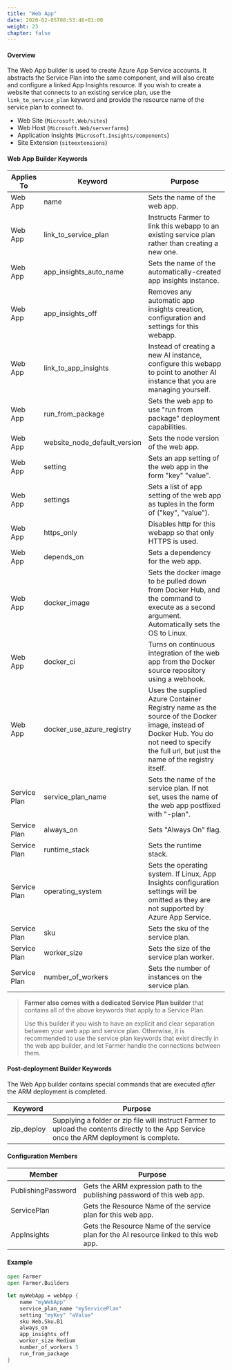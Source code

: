 ```yaml
---
title: "Web App"
date: 2020-02-05T08:53:46+01:00
weight: 23
chapter: false
---
```


#### Overview
The Web App builder is used to create Azure App Service accounts. It abstracts the Service Plan into the same component, and will also create and configure a linked App Insights resource. If you wish to create a website that connects to an existing service plan, use the `link_to_service_plan` keyword and provide the resource name of the service plan to connect to.

* Web Site (`Microsoft.Web/sites`)
* Web Host (`Microsoft.Web/serverfarms`)
* Application Insights (`Microsoft.Insights/components`)
* Site Extension (`siteextensions`)

#### Web App Builder Keywords

| Applies To | Keyword | Purpose |
|-|-|-|
| Web App | name | Sets the name of the web app. |
| Web App | link_to_service_plan | Instructs Farmer to link this webapp to an existing service plan rather than creating a new one. |
| Web App | app_insights_auto_name | Sets the name of the automatically-created app insights instance. |
| Web App | app_insights_off | Removes any automatic app insights creation, configuration and settings for this webapp. |
| Web App | link_to_app_insights | Instead of creating a new AI instance, configure this webapp to point to another AI instance that you are managing yourself. |
| Web App | run_from_package | Sets the web app to use "run from package" deployment capabilities. |
| Web App | website_node_default_version | Sets the node version of the web app. |
| Web App | setting | Sets an app setting of the web app in the form "key" "value". |
| Web App | settings | Sets a list of app setting of the web app as tuples in the form of ("key", "value"). |
| Web App | https_only | Disables http for this webapp so that only HTTPS is used. |
| Web App | depends_on | Sets a dependency for the web app. |
| Web App | docker_image | Sets the docker image to be pulled down from Docker Hub, and the command to execute as a second argument. Automatically sets the OS to Linux. |
| Web App | docker_ci | Turns on continuous integration of the web app from the Docker source repository using a webhook.
| Web App | docker_use_azure_registry | Uses the supplied Azure Container Registry name as the source of the Docker image, instead of Docker Hub. You do not need to specify the full url, but just the name of the registry itself.
| Service Plan | service_plan_name | Sets the name of the service plan. If not set, uses the name of the web app postfixed with "-plan". |
| Service Plan | always_on | Sets "Always On" flag. |
| Service Plan | runtime_stack | Sets the runtime stack. |
| Service Plan | operating_system | Sets the operating system. If Linux, App Insights configuration settings will be omitted as they are not supported by Azure App Service. |
| Service Plan | sku | Sets the sku of the service plan. |
| Service Plan | worker_size | Sets the size of the service plan worker. |
| Service Plan | number_of_workers | Sets the number of instances on the service plan. |

> **Farmer also comes with a dedicated Service Plan builder** that contains all of the above keywords that apply to a Service Plan.
>
> Use this builder if you wish to have an explicit and clear separation between your web app and service plan. Otherwise, it is recommended to use the service plan keywords that exist directly in the web app builder, and let Farmer handle the connections between them.

#### Post-deployment Builder Keywords
The Web App builder contains special commands that are executed *after* the ARM deployment is completed.

| Keyword | Purpose |
|-|-|
| zip_deploy | Supplying a folder or zip file will instruct Farmer to upload the contents directly to the App Service once the ARM deployment is complete. |

#### Configuration Members

| Member | Purpose |
|-|-|
| PublishingPassword | Gets the ARM expression path to the publishing password of this web app. |
| ServicePlan | Gets the Resource Name of the service plan for this web app. |
| AppInsights | Gets the Resource Name of the service plan for the AI resource linked to this web app. |

#### Example

```fsharp
open Farmer
open Farmer.Builders

let myWebApp = webApp {
    name "myWebApp"
    service_plan_name "myServicePlan"
    setting "myKey" "aValue"
    sku Web.Sku.B1
    always_on
    app_insights_off
    worker_size Medium
    number_of_workers 3
    run_from_package
}
```